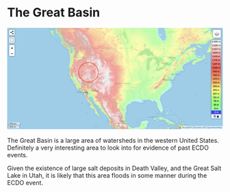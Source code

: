 # The Great Basin

![sa](img/great-basin.png "sa")

The Great Basin is a large area of watersheds in the western United States. Definitely a very interesting area to look into for evidence of past ECDO events.

Given the existence of large salt deposits in Death Valley, and the Great Salt Lake in Utah, it is likely that this area floods in some manner during the ECDO event.
